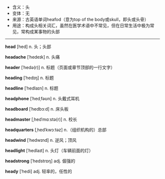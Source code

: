 - <span class="definition">含义：头</span>
- <span class="definition">变体：无</span>
- <span class="definition">来源：古英语单词heafod（意为top of the body或skull，即头或头骨）</span>
- <span class="definition">用途：构成头相关词汇，虽然在医学术语中不常见，但在日常生活中极为常见，常构成某事物的头部</span>


---


<span class="vocabulary">**head**</span> [hed] n. 头；头部

<span class="vocabulary">**headache**</span> [ˈhedeɪk] n. 头痛

<span class="vocabulary">**header**</span> [ˈhedə(r)] n. 标题（页面或章节顶部的一行文字）

<span class="vocabulary">**heading**</span> [ˈhedɪŋ] n. 标题

<span class="vocabulary">**headline**</span> [ˈhedlaɪn] n. 标题

<span class="vocabulary">**headphone**</span> [ˈhedˌfəʊn] n. 头戴式耳机

<span class="vocabulary">**headboard**</span> [ˈhedbɔːd] n. 床头板

<span class="vocabulary">**headmaster**</span> [ˌhedˈmɑːstə(r)] n. 校长

<span class="vocabulary">**headquarters**</span> [ˌhedˈkwɔːtəz] n.（组织机构的）总部

<span class="vocabulary">**headwind**</span> [ˈhedwɪnd] n. 逆风；顶风

<span class="vocabulary">**headlight**</span> [ˈhedlaɪt] n. 头灯（车辆前面的灯）

<span class="vocabulary">**headstrong**</span> [ˈhedstrɒŋ] adj. 倔强的

<span class="vocabulary">**heady**</span> [ˈhedi] adj. 轻率的，任性的
